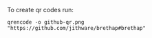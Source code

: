 To create qr codes run:

```
qrencode -o github-qr.png "https://github.com/jithware/brethap#brethap"
```
